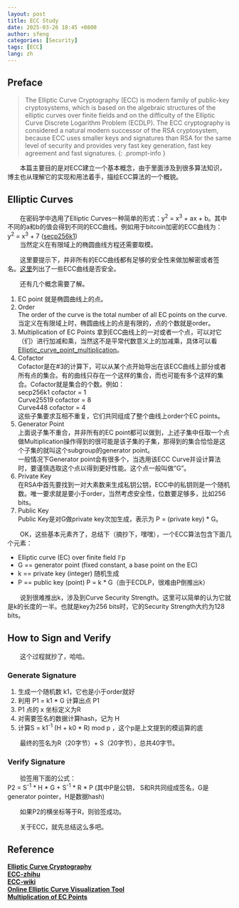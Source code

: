 ```yaml
---
layout: post
title: ECC Study
date: 2025-03-26 18:45 +0800
author: sfeng
categories: [Security]
tags: [ECC]
lang: zh
---
```


## Preface
> The Elliptic Curve Cryptography (ECC) is modern family of public-key cryptosystems, which is based on the algebraic structures of the elliptic curves over finite fields and on the difficulty of the Elliptic Curve Discrete Logarithm Problem (ECDLP).
> The ECC cryptography is considered a natural modern successor of the RSA cryptosystem, because ECC uses smaller keys and signatures than RSA for the same level of security and provides very fast key generation, fast key agreement and fast signatures.
{: .prompt-info }   

&emsp;&emsp;本篇主要目的是对ECC建立一个基本概念，由于里面涉及到很多算法知识，博主也从理解它的实现和用法着手，描绘ECC算法的一个概貌。  

## Elliptic Curves
&emsp;&emsp;在密码学中选用了Elliptic Curves一种简单的形式：y<sup>2</sup> = x<sup>3</sup> + ax + b。其中不同的a和b的值会得到不同的ECC曲线。例如用于bitcoin加密的ECC曲线为：  
y<sup>2</sup> = x<sup>3</sup> + 7 ([secp256k1](https://en.bitcoin.it/wiki/Secp256k1))  
&emsp;&emsp;当然定义在有限域上的椭圆曲线方程还需要取模。  

&emsp;&emsp;这里要提示下，并非所有的ECC曲线都有足够的安全性来做加解密或者签名。[这里](https://safecurves.cr.yp.to/)列出了一些ECC曲线是否安全。  

&emsp;&emsp;还有几个概念需要了解。  
1. EC point
 就是椭圆曲线上的点。  
2. Order  
  The order of the curve is the total number of all EC points on the curve.当定义在有限域上时，椭圆曲线上的点是有限的，点的个数就是order。  
3. Multiplication of EC Points 
  拿到ECC曲线上的一对或者一个点，可以对它（们）进行加减和乘，当然这不是平常代数意义上的加减乘，具体可以看[Elliptic_curve_point_multiplication](https://en.wikipedia.org/wiki/Elliptic_curve_point_multiplication)。  
4. Cofactor  
  Cofactor是在#3的计算下，可以从某个点开始导出在该ECC曲线上部分或者所有点的集合。有的曲线只存在一个这样的集合，而也可能有多个这样的集合。Cofactor就是集合的个数。例如：  
  secp256k1 cofactor = 1  
  Curve25519 cofactor = 8  
  Curve448 cofactor = 4  
 这些子集要求互相不重复，它们共同组成了整个曲线上order个EC points。  
5. Generator Point  
  上面说子集不重合，并非所有的EC point都可以做到，上述子集中任取一个点做Multiplication操作得到的很可能是该子集的子集，那得到的集合恰恰是这个子集的就叫这个subgroup的generator point。  
  一般情况下Generator point会有很多个，当选用该ECC Curve并设计算法时，要谨慎选取这个点以得到更好性能。这个点一般叫做“G”。  
6. Private Key  
  在RSA中首先要找到一对大素数来生成私钥公钥，ECC中的私钥则是一个随机数。唯一要求就是要小于order，当然考虑安全性，位数要足够多，比如256 bits。  
7. Public Key  
  Public Key是对G做private key次加生成，表示为 P = (private key) * G。  

&emsp;&emsp;OK，这些基本元素齐了，总结下（摘抄下，嘿嘿），一个ECC算法包含下面几个元素：  
- Еlliptic curve (EC) over finite field 𝔽p  
- G == generator point (fixed constant, a base point on the EC)  
- k == private key (integer) 随机生成  
- P == public key (point)  P = k * G（由于ECDLP，很难由P倒推出k）  

&emsp;&emsp;说到很难推出k，涉及到Curve Security Strength。这里可以简单的认为它就是k的长度的一半。也就是key为256 bits时，它的Security Strength大约为128 bits。  

## How to Sign and Verify

&emsp;&emsp;这个过程就抄了，哈哈。  

### Generate Signature  
1. 生成一个随机数 k1，它也是小于order就好  
2. 利用 P1 = k1 * G 计算出点 P1  
3. P1 点的 x 坐标定义为R  
4. 对需要签名的数据计算hash，记为 H  
5. 计算S = k1<sup>-1</sup> (H + k0 * R) mod p ，这个p是上文提到的模运算的底

&emsp;&emsp;最终的签名为R（20字节）+ S（20字节），总共40字节。  

### Verify Signature  
&emsp;&emsp;验签用下面的公式：  
P2 = S<sup>-1</sup> * H * G + S<sup>-1</sup> * R * P (其中P是公钥， S和R共同组成签名，G是generator pointer，H是数据hash)  

&emsp;&emsp;如果P2的横坐标等于R，则验签成功。  

&emsp;&emsp;关于ECC，就先总结这么多吧。  

## Reference
[**Elliptic Curve Cryptography**](https://cryptobook.nakov.com/asymmetric-key-ciphers/elliptic-curve-cryptography-ecc)  
[**ECC-zhihu**](https://www.zhihu.com/question/267039333/answer/3279835380)  
[**ECC-wiki**](https://en.wikipedia.org/wiki/Elliptic-curve_cryptography)  
[**Online Elliptic Curve Visualization Tool**](https://www.desmos.com/calculator/ialhd71we3)  
[**Multiplication of EC Points**](https://en.wikipedia.org/wiki/Elliptic_curve_point_multiplication)  
